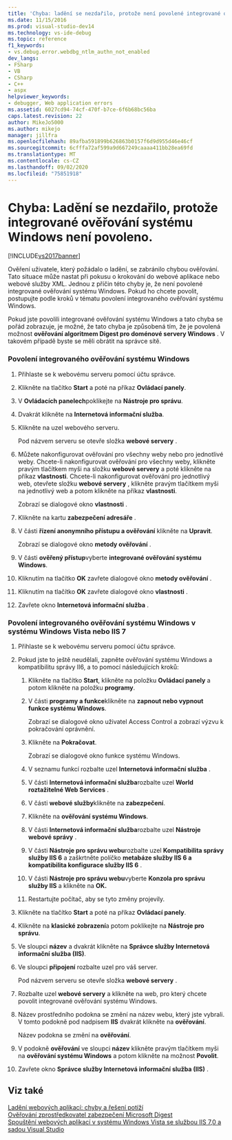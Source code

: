 ```yaml
---
title: 'Chyba: ladění se nezdařilo, protože není povolené integrované ověřování systému Windows | Microsoft Docs'
ms.date: 11/15/2016
ms.prod: visual-studio-dev14
ms.technology: vs-ide-debug
ms.topic: reference
f1_keywords:
- vs.debug.error.webdbg_ntlm_authn_not_enabled
dev_langs:
- FSharp
- VB
- CSharp
- C++
- aspx
helpviewer_keywords:
- debugger, Web application errors
ms.assetid: 6027cd94-74cf-470f-b7ce-6f6b68bc56ba
caps.latest.revision: 22
author: MikeJo5000
ms.author: mikejo
manager: jillfra
ms.openlocfilehash: 89afba591899b626863b0157f6d9d955d46e46cf
ms.sourcegitcommit: 6cfffa72af599a9d667249caaaa411bb28ea69fd
ms.translationtype: MT
ms.contentlocale: cs-CZ
ms.lasthandoff: 09/02/2020
ms.locfileid: "75851918"
---
```

# <a name="error-debugging-failed-because-integrated-windows-authentication-is-not-enabled"></a>Chyba: Ladění se nezdařilo, protože integrované ověřování systému Windows není povoleno.
[!INCLUDE[vs2017banner](../includes/vs2017banner.md)]

Ověření uživatele, který požádalo o ladění, se zabránilo chybou ověřování. Tato situace může nastat při pokusu o krokování do webové aplikace nebo webové služby XML. Jednou z příčin této chyby je, že není povolené integrované ověřování systému Windows. Pokud ho chcete povolit, postupujte podle kroků v tématu povolení integrovaného ověřování systému Windows.  
  
 Pokud jste povolili integrované ověřování systému Windows a tato chyba se pořád zobrazuje, je možné, že tato chyba je způsobená tím, že je povolená možnost **ověřování algoritmem Digest pro doménové servery Windows** . V takovém případě byste se měli obrátit na správce sítě.  
  
### <a name="to-enable-integrated-windows-authentication"></a>Povolení integrovaného ověřování systému Windows  
  
1. Přihlaste se k webovému serveru pomocí účtu správce.  
  
2. Klikněte na tlačítko **Start** a poté na příkaz **Ovládací panely**.  
  
3. V **Ovládacích panelech**poklikejte na **Nástroje pro správu**.  
  
4. Dvakrát klikněte na **Internetová informační služba**.  
  
5. Klikněte na uzel webového serveru.  
  
     Pod názvem serveru se otevře složka **webové servery** .  
  
6. Můžete nakonfigurovat ověřování pro všechny weby nebo pro jednotlivé weby. Chcete-li nakonfigurovat ověřování pro všechny weby, klikněte pravým tlačítkem myši na složku **webové servery** a poté klikněte na příkaz **vlastnosti**. Chcete-li nakonfigurovat ověřování pro jednotlivý web, otevřete složku **webové servery** , klikněte pravým tlačítkem myši na jednotlivý web a potom klikněte na příkaz **vlastnosti**.  
  
     Zobrazí se dialogové okno **vlastnosti** .  
  
7. Klikněte na kartu **zabezpečení adresáře** .  
  
8. V části **řízení anonymního přístupu a ověřování** klikněte na **Upravit**.  
  
     Zobrazí se dialogové okno **metody ověřování** .  
  
9. V části **ověřený přístup**vyberte **integrované ověřování systému Windows**.  
  
10. Kliknutím na tlačítko **OK** zavřete dialogové okno **metody ověřování** .  
  
11. Kliknutím na tlačítko **OK** zavřete dialogové okno **vlastnosti** .  
  
12. Zavřete okno **Internetová informační služba** .  
  
### <a name="to-enable-integrated-windows-authentication-in-windows-vistaiis-7"></a>Povolení integrovaného ověřování systému Windows v systému Windows Vista nebo IIS 7  
  
1. Přihlaste se k webovému serveru pomocí účtu správce.  
  
2. Pokud jste to ještě neudělali, zapněte ověřování systému Windows a kompatibilitu správy II6, a to pomocí následujících kroků:  
  
    1. Klikněte na tlačítko **Start**, klikněte na položku **Ovládací panely** a potom klikněte na položku **programy**.  
  
    2. V části **programy a funkce**klikněte na **zapnout nebo vypnout funkce systému Windows**.  
  
         Zobrazí se dialogové okno uživatel Access Control a zobrazí výzvu k pokračování oprávnění.  
  
    3. Klikněte na **Pokračovat**.  
  
         Zobrazí se dialogové okno funkce systému Windows.  
  
    4. V seznamu funkcí rozbalte uzel **Internetová informační služba** .  
  
    5. V části **Internetová informační služba**rozbalte uzel **World roztažitelné Web Services** .  
  
    6. V části **webové služby**klikněte na **zabezpečení**.  
  
    7. Klikněte na **ověřování systému Windows**.  
  
    8. V části **Internetová informační služba**rozbalte uzel **Nástroje webové správy** .  
  
    9. V části **Nástroje pro správu webu**rozbalte uzel **Kompatibilita správy služby IIS 6** a zaškrtněte políčko **metabáze služby IIS 6 a kompatibilita konfigurace služby IIS 6** .  
  
    10. V části **Nástroje pro správu webu**vyberte **Konzola pro správu služby IIS** a klikněte na **OK.**  
  
    11. Restartujte počítač, aby se tyto změny projevily.  
  
3. Klikněte na tlačítko **Start** a poté na příkaz **Ovládací panely**.  
  
4. Klikněte na **klasické zobrazení**a potom poklikejte na **Nástroje pro správu**.  
  
5. Ve sloupci **název** a dvakrát klikněte na **Správce služby Internetová informační služba (IIS)**.  
  
6. Ve sloupci **připojení** rozbalte uzel pro váš server.  
  
     Pod názvem serveru se otevře složka **webové servery** .  
  
7. Rozbalte uzel **webové servery** a klikněte na web, pro který chcete povolit integrované ověřování systému Windows.  
  
8. Název prostředního podokna se změní na název webu, který jste vybrali. V tomto podokně pod nadpisem **IIS** dvakrát klikněte na **ověřování**.  
  
     Název podokna se změní na **ověřování**.  
  
9. V podokně **ověřování** ve sloupci **název** klikněte pravým tlačítkem myši na **ověřování systému Windows** a potom klikněte na možnost **Povolit**.  
  
10. Zavřete okno **Správce služby Internetová informační služba (IIS)** .  
  
## <a name="see-also"></a>Viz také  
 [Ladění webových aplikací: chyby a řešení potíží](../debugger/debugging-web-applications-errors-and-troubleshooting.md)   
 [Ověřování zprostředkovatel zabezpečení Microsoft Digest](https://msdn2.microsoft.com/library/Aa378744.aspx)   
 [Spouštění webových aplikací v systému Windows Vista se službou IIS 7,0 a sadou Visual Studio](https://msdn.microsoft.com/library/262a82ac-dd0e-4096-86c6-fb463e88be66)
